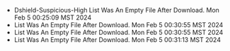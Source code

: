 * Dshield-Suspicious-High List Was An Empty File After Download. Mon Feb  5 00:25:09 MST 2024
*  List Was An Empty File After Download. Mon Feb  5 00:30:55 MST 2024
*  List Was An Empty File After Download. Mon Feb  5 00:30:55 MST 2024
*  List Was An Empty File After Download. Mon Feb  5 00:31:13 MST 2024
